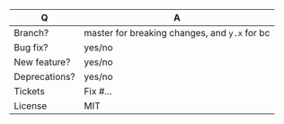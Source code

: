| Q             | A                                                                  |
|---------------|--------------------------------------------------------------------|
| Branch?       | master for breaking changes, and `y.x` for bc <!-- see below -->   |
| Bug fix?      | yes/no                                                             |
| New feature?  | yes/no <!-- please update /CHANGELOG.md files -->                  |
| Deprecations? | yes/no <!-- please update UPGRADE-*.md and /CHANGELOG.md files --> |
| Tickets       | Fix #... <!-- prefix each issue number with "Fix #", -->           |
| License       | MIT                                                                |

<!--
Replace this notice with a short README for your feature/bugfix.
This will help reviewers and should be a good start for the documentation.

For bug fixes and new features, that does not break BC, please base your PR 
on the `y.x` branch. For BC breaks, please base your PR on the 
`master` branch.

Always add tests and ensure they pass.
-->
